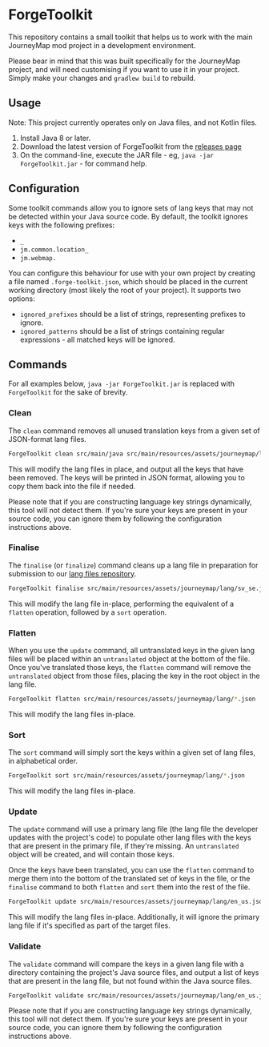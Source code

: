 # ForgeToolkit

This repository contains a small toolkit that helps us to work with the main JourneyMap mod project in a development 
environment.

Please bear in mind that this was built specifically for the JourneyMap project, and will need customising if you 
want to use it in your project. Simply make your changes and `gradlew build` to rebuild.

## Usage

Note: This project currently operates only on Java files, and not Kotlin files.

1. Install Java 8 or later.
1. Download the latest version of ForgeToolkit from the [releases page](https://github.com/TeamJM/ForgeToolkit/releases/latest)
1. On the command-line, execute the JAR file - eg, `java -jar ForgeToolkit.jar` - for command help.

## Configuration

Some toolkit commands allow you to ignore sets of lang keys that may not be detected within your Java source code.
By default, the toolkit ignores keys with the following prefixes:

* `_`
* `jm.common.location_`
* `jm.webmap.`

You can configure this behaviour for use with your own project by creating a file named `.forge-toolkit.json`, which
should be placed in the current working directory (most likely the root of your project). It supports two options:

* `ignored_prefixes` should be a list of strings, representing prefixes to ignore.
* `ignored_patterns` should be a list of strings containing regular expressions - all matched keys will be ignored.

## Commands

For all examples below, `java -jar ForgeToolkit.jar` is replaced with `ForgeToolkit` for the sake of brevity.

### Clean

The `clean` command removes all unused translation keys from a given set of JSON-format lang files.

```bash
ForgeToolkit clean src/main/java src/main/resources/assets/journeymap/lang/*.json
```

This will modify the lang files in place, and output all the keys that have been removed. The keys will be printed
in JSON format, allowing you to copy them back into the file if needed.

Please note that if you are constructing language key strings dynamically, this tool will not detect them. If you're
sure your keys are present in your source code, you can ignore them by following the configuration instructions above.

### Finalise

The `finalise` (or `finalize`) command cleans up a lang file in preparation for submission to our 
[lang files repository](https://github.com/TeamJM/journeymap-lang).

```bash
ForgeToolkit finalise src/main/resources/assets/journeymap/lang/sv_se.json
```

This will modify the lang file in-place, performing the equivalent of a `flatten` operation, followed by a `sort`
operation.

### Flatten

When you use the `update` command, all untranslated keys in the given lang files will be placed within an
`untranslated` object at the bottom of the file. Once you've translated those keys, the `flatten` command will remove 
the `untranslated` object from those files, placing the key in the root object in the lang file.

```bash
ForgeToolkit flatten src/main/resources/assets/journeymap/lang/*.json
```

This will modify the lang files in-place.

### Sort

The `sort` command will simply sort the keys within a given set of lang files, in alphabetical order.

```bash
ForgeToolkit sort src/main/resources/assets/journeymap/lang/*.json
```

This will modify the lang files in-place.

### Update

The `update` command will use a primary lang file (the lang file the developer updates with the project's code) to
populate other lang files with the keys that are present in the primary file, if they're missing. An `untranslated` 
object will be created, and will contain those keys.

Once the keys have been translated, you can use the `flatten` command to merge them into the bottom of the translated
set of keys in the file, or the `finalise` command to both `flatten` and `sort` them into the rest of the file.

```bash
ForgeToolkit update src/main/resources/assets/journeymap/lang/en_us.json src/main/resources/assets/journeymap/lang/*.json
```

This will modify the lang files in-place. Additionally, it will ignore the primary lang file if it's specified as part
of the target files.

### Validate

The `validate` command will compare the keys in a given lang file with a directory containing the project's Java
source files, and output a list of keys that are present in the lang file, but not found within the Java source
files.

```bash
ForgeToolkit validate src/main/resources/assets/journeymap/lang/en_us.json src/main/java
```

Please note that if you are constructing language key strings dynamically, this tool will not detect them. If you're
sure your keys are present in your source code, you can ignore them by following the configuration instructions above.
